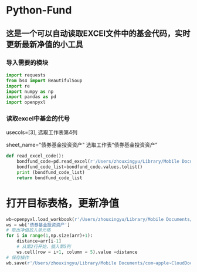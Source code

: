 # Python-Fund

## 这是一个可以自动读取EXCEl文件中的基金代码，实时更新最新净值的小工具

### 导入需要的模块
```python
import requests
from bs4 import BeautifulSoup
import re
import numpy as np
import pandas as pd
import openpyxl
```

### 读取excel中基金的代号 

usecols=[3], 选取工作表第4列

sheet_name="债券基金投资资产" 选取工作表“债券基金投资资产”

```python
def read_excel_code():
    bondfund_code=pd.read_excel(r'/Users/zhouxingyu/Library/Mobile Documents/com~apple~CloudDocs/Xingyu Zhou/[5] Financial/投资数据库/Excel文档/金融资产配置文档.xlsx',usecols=[3],dtype=str,sheet_name="债券基金投资资产")
    bondfund_code_list=bondfund_code.values.tolist()
    print (bondfund_code_list)
    return bondfund_code_list
```

# 打开目标表格，更新净值

```python
wb=openpyxl.load_workbook(r'/Users/zhouxingyu/Library/Mobile Documents/com~apple~CloudDocs/Xingyu Zhou/[5] Financial/投资数据库/Excel文档/金融资产配置文档.xlsx')
ws = wb['债券基金投资资产']
# 取出净值放入单元格
for i in range(1,np.size(arr)+1):
    distance=arr[i-1]
    # 从第2行开始，插入第5列
    ws.cell(row = i+1, column = 5).value =distance
# 保存操作
wb.save(r'/Users/zhouxingyu/Library/Mobile Documents/com~apple~CloudDocs/Xingyu Zhou/[5] Financial/投资数据库/Excel文档/金融资产配置文档.xlsx')
```
